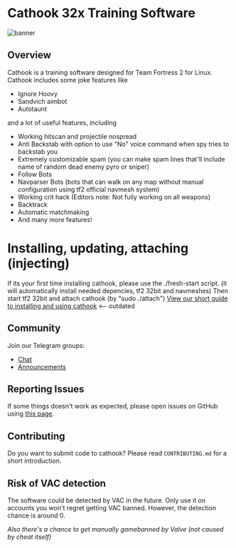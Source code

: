 # Cathook 32x Training Software
![banner](https://i.ibb.co/FHM2JXY/cathook.png)

## Overview

Cathook is a training software designed for Team Fortress 2 for Linux. Cathook includes some joke features like

* Ignore Hoovy
* Sandvich aimbot
* Autotaunt

and a lot of useful features, including

* Working hitscan and projectile nospread
* Anti Backstab with option to use "No" voice command when spy tries to backstab you
* Extremely customizable spam (you can make spam lines that'll include name of random dead enemy pyro or sniper)
* Follow Bots
* Navparser Bots (bots that can walk on any map without manual configuration using tf2 official navmesh system)
* Working crit hack (Editors note: Not fully working on all weapons)
* Backtrack
* Automatic matchmaking
* And many more features!

# Installing, updating, attaching (injecting)

If its your first time installing cathook, please use the ./fresh-start script.
(it will automatically install needed depencies, tf2 32bit and navmeshes)
Then start tf2 32bit and attach cathook (by "sudo ./attach")
[View our short guide to installing and using cathook](https://youtu.be/iCz-3kYWJ5Q) <-- outdated 

## Community

Join our Telegram groups:
- [Chat](https://t.me/cathookcom)
- [Announcements](https://t.me/cathookmel)

## Reporting Issues

If some things doesn't work as expected, please open issues on GitHub using [this page](https://github.com/mlemlody/cathook/issues).

## Contributing

Do you want to submit code to cathook? Please read `CONTRIBUTING.md` for a short introduction.

## Risk of VAC detection

The software could be detected by VAC in the future. Only use it on accounts you won't regret getting VAC banned. However, the detection chance is around 0.

*Also there's a chance to get manually gamebanned by Valve (not caused by cheat itself)*
